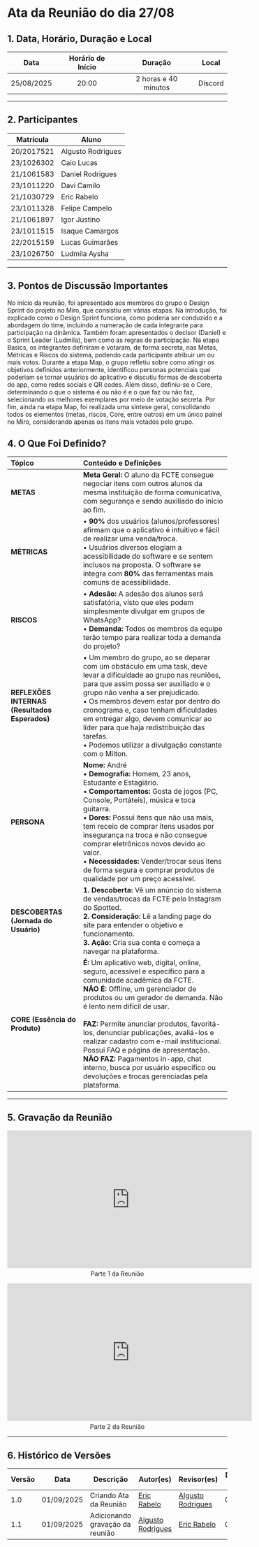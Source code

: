 <style>
.markdown-section table {
    justify-items: center;
}

img{
    max-height: 300px;
    justify-items: center;
}

.markdown-section h4{
    margin-bottom: 0;
}

.markdown-section p{
    margin-top: 0;
}

.markdown-section .collumns-glossary{
    columns: 2;
    column-gap: 64px;
}

.video-caption {
    text-align: center;
    margin-top: 4px;
}

</style>

# **Ata da Reunião do dia 27/08**

## **1. Data, Horário, Duração e Local**

| **Data** | **Horário de Início** | **Duração** | **Local** |
| :---: | :---: | :---: | :---: |
| 25/08/2025 | 20:00 | 2 horas e 40 minutos | Discord |

-----

## **2. Participantes**

| **Matrícula** | **Aluno**      |
| ---------- | ----------------- |
| 20/2017521 | Algusto Rodrigues |
| 23/1026302 | Caio Lucas        |
| 21/1061583 | Daniel Rodrigues  |
| 23/1011220 | Davi Camilo       |
| 21/1030729 | Eric Rabelo       |
| 23/1011328 | Felipe Campelo    |
| 21/1061897 | Igor Justino      |
| 23/1011515 | Isaque Camargos   |
| 22/2015159 | Lucas Guimarães   |
| 23/1026750 | Ludmila Aysha     |

-----

## **3. Pontos de Discussão Importantes**
No início da reunião, foi apresentado aos membros do grupo o Design Sprint do projeto no Miro, que consistiu em várias etapas. Na introdução, foi explicado como o Design Sprint funciona, como poderia ser conduzido e a abordagem do time, incluindo a numeração de cada integrante para participação na dinâmica. Também foram apresentados o decisor (Daniel) e o Sprint Leader (Ludmila), bem como as regras de participação. Na etapa Basics, os integrantes definiram e votaram, de forma secreta, nas Metas, Métricas e Riscos do sistema, podendo cada participante atribuir um ou mais votos. Durante a etapa Map, o grupo refletiu sobre como atingir os objetivos definidos anteriormente, identificou personas potenciais que poderiam se tornar usuários do aplicativo e discutiu formas de descoberta do app, como redes sociais e QR codes. Além disso, definiu-se o Core, determinando o que o sistema é ou não é e o que faz ou não faz, selecionando os melhores exemplares por meio de votação secreta. Por fim, ainda na etapa Map, foi realizada uma síntese geral, consolidando todos os elementos (metas, riscos, Core, entre outros) em um único painel no Miro, considerando apenas os itens mais votados pelo grupo.

## **4. O Que Foi Definido?**

| **Tópico** | **Conteúdo e Definições** |
| :--- | :--- |
| **METAS** | **Meta Geral:** O aluno da FCTE consegue negociar itens com outros alunos da mesma instituição de forma comunicativa, com segurança e sendo auxiliado do início ao fim. |
| **MÉTRICAS** | • **90%** dos usuários (alunos/professores) afirmam que o aplicativo é intuitivo e fácil de realizar uma venda/troca.<br>• Usuários diversos elogiam a acessibilidade do software e se sentem inclusos na proposta. O software se integra com **80%** das ferramentas mais comuns de acessibilidade. |
| **RISCOS** | • **Adesão:** A adesão dos alunos será satisfatória, visto que eles podem simplesmente divulgar em grupos de WhatsApp?<br>• **Demanda:** Todos os membros da equipe terão tempo para realizar toda a demanda do projeto? |
| **REFLEXÕES INTERNAS (Resultados Esperados)** | • Um membro do grupo, ao se deparar com um obstáculo em uma task, deve levar a dificuldade ao grupo nas reuniões, para que assim possa ser auxiliado e o grupo não venha a ser prejudicado.<br>• Os membros devem estar por dentro do cronograma e, caso tenham dificuldades em entregar algo, devem comunicar ao líder para que haja redistribuição das tarefas.<br>• Podemos utilizar a divulgação constante com o Milton. |
| **PERSONA** | **Nome:** André<br>• **Demografia:** Homem, 23 anos, Estudante e Estagiário.<br>• **Comportamentos:** Gosta de jogos (PC, Console, Portáteis), música e toca guitarra.<br>• **Dores:** Possui itens que não usa mais, tem receio de comprar itens usados por insegurança na troca e não consegue comprar eletrônicos novos devido ao valor.<br>• **Necessidades:** Vender/trocar seus itens de forma segura e comprar produtos de qualidade por um preço acessível. |
| **DESCOBERTAS (Jornada do Usuário)** | **1. Descoberta:** Vê um anúncio do sistema de vendas/trocas da FCTE pelo Instagram do Spotted.<br>**2. Consideração:** Lê a landing page do site para entender o objetivo e funcionamento.<br>**3. Ação:** Cria sua conta e começa a navegar na plataforma. |
| **CORE (Essência do Produto)** | **É:** Um aplicativo web, digital, online, seguro, acessível e específico para a comunidade acadêmica da FCTE.<br>**NÃO É:** Offline, um gerenciador de produtos ou um gerador de demanda. Não é lento nem difícil de usar.<br><br>**FAZ:** Permite anunciar produtos, favoritá-los, denunciar publicações, avaliá-los e realizar cadastro com e-mail institucional. Possui FAQ e página de apresentação.<br>**NÃO FAZ:** Pagamentos in-app, chat interno, busca por usuário específico ou devoluções e trocas gerenciadas pela plataforma. |

-----

## **5. Gravação da Reunião**

<iframe width="560" height="315" src="https://www.youtube.com/embed/MbDFCLsf-Tg?si=UOGWlDqpXuJulSqf" title="YouTube video player" frameborder="0" allow="accelerometer; autoplay; clipboard-write; encrypted-media; gyroscope; picture-in-picture; web-share" referrerpolicy="strict-origin-when-cross-origin" allowfullscreen></iframe>
<p class="video-caption">Parte 1 da Reunião</p>

<iframe width="560" height="315" src="https://www.youtube.com/embed/qoSLH9R6pXQ?si=-Gap5tbYSSTkdduK" title="YouTube video player" frameborder="0" allow="accelerometer; autoplay; clipboard-write; encrypted-media; gyroscope; picture-in-picture; web-share" referrerpolicy="strict-origin-when-cross-origin" allowfullscreen></iframe>
<p class="video-caption">Parte 2 da Reunião</p>

-----

## **6. Histórico de Versões**

| Versão | Data | Descrição | Autor(es) | Revisor(es) | Detalhes da Revisão |
| -- | -- | -- | -- | -- | -- |
| 1.0 | 01/09/2025 | Criando Ata da Reunião | [Eric Rabelo](https://github.com/rabelzx) | [Algusto Rodrigues](https://github.com/Algusto-RC)  | 01/09/2025 |
| 1.1 | 01/09/2025 | Adicionando gravação da reunião | [Algusto Rodrigues](https://github.com/Algusto-RC) | [Eric Rabelo](https://github.com/rabelzx) | 01/09/2025 |
